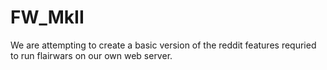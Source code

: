 # FW_MkII
We are attempting to create a basic version of the reddit features requried to run flairwars on our own web server. 

